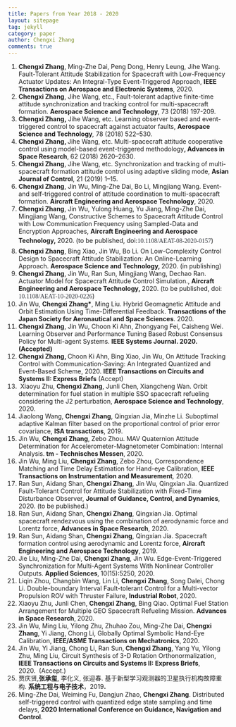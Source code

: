 ```yaml
---
title: Papers from Year 2018 - 2020
layout: sitepage
tag: jekyll
category: paper
author: Chengxi Zhang
comments: true
---
```

<ol>
	<li>
		<b><span style="line-height:1;">Chengxi
Zhang</span></b><span style="line-height:1;">, Ming-Zhe Dai, Peng Dong, Henry Leung, Jihe Wang. Fault-Tolerant
Attitude Stabilization for Spacecraft with Low-Frequency Actuator Updates: An
Integral-Type Event-Triggered Approach, </span><b><span style="line-height:1;">IEEE
Transactions on Aerospace and Electronic Systems</span></b><span style="line-height:1;">, 2020.&nbsp;</span><span style="line-height:1;">&nbsp;</span> 
	</li>
	<li>
		<b><span style="line-height:1;">Chengxi
Zhang</span></b><span style="line-height:1;">, Jihe</span><span style="line-height:1;"> Wang, etc., Fault-tolerant adaptive finite-time attitude
synchronization and tracking control for multi-spacecraft formation.&nbsp;</span><b><span style="line-height:1;">Aerospace Science and Technology</span></b><span style="line-height:1;">, 73
(2018) 197-209.</span> 
	</li>
	<li>
		<b><span style="line-height:1;">Chengxi Zhang,</span></b><span style="line-height:1;">&nbsp;Jihe Wang, etc. Learning observer based and event-triggered control to spacecraft against actuator faults,&nbsp;</span><b><span style="line-height:1;">Aerospace Science and Technology</span></b><i><span style="line-height:1;">,</span></i><span style="line-height:1;">&nbsp;78 (2018) 522–530.</span><span style="line-height:2;"></span> 
	</li>
	<li>
		<b><span style="line-height:1;">Chengxi
Zhang, </span></b><span style="line-height:1;">Jihe Wang, etc. Multi-spacecraft attitude cooperative control
using model-based event-triggered methodology</span><b><span style="line-height:1;">, Advances in Space Research</span></b><span style="line-height:1;">,</span><b> </b><span style="line-height:1;">62 (2018) 2620–2630.&nbsp;</span> 
	</li>
	<li>
		<b><span style="line-height:1;">Chengxi
Zhang</span></b><span style="line-height:1;">, Jihe Wang, etc. Synchronization and tracking of multi-spacecraft
formation attitude control using adaptive sliding mode, </span><b><span style="line-height:1;">Asian Journal of Control</span></b><span style="line-height:1;">, 21 (2019) 1–15.&nbsp;</span> 
	</li>
	<li>
		<b><span style="line-height:1;">Chengxi
Zhang</span></b><span style="line-height:1;">, Jin Wu, Ming-Zhe Dai, Bo Li, Mingjiang Wang. Event- and
self-triggered control of attitude coordination to multi-spacecraft formation. </span><b><span style="line-height:1;">Aircraft Engineering and Aerospace
Technology</span></b><span style="line-height:1;">, 2020.&nbsp;</span> 
	</li>
	<li>
		<span style="line-height:2;"><strong><span style="line-height:1;">Chengxi Zhang</span></strong><span style="line-height:1;">, Jin Wu, Yulong Huang, Yu Jiang, Ming-Zhe Dai, Mingjiang Wang, Constructive Schemes to Spacecraft Attitude Control with Low Communication Frequency using Sampled-Data and Encryption Approaches,&nbsp;</span><strong><span style="line-height:1;">Aircraft Engineering and Aerospace Technology</span></strong><strong><span style="line-height:1;">,&nbsp;</span></strong><span style="line-height:1;">2020. (to be published, doi:</span><span style="color:#31353B;font-family:Verdana, &quot;font-size:14px;line-height:1;">10.1108/AEAT-08-2020-0157</span><span style="line-height:1;">)</span><br />
</span> 
	</li>
	<li>
		<span style="line-height:2;"><strong><span style="line-height:1;">Chengxi Zhang</span></strong><span style="line-height:1;">, Bing Xiao, Jin Wu, Bo Li.&nbsp;On Low-Complexity Control Design to Spacecraft Attitude Stabilization: An Online-Learning Approach.&nbsp;</span></span><strong><span style="line-height:1;">Aerospace Science and Technology, </span></strong><span style="line-height:1;">2020. (in publishing)</span><span></span><strong></strong><span></span> 
	</li>
	<li>
		<strong><span style="line-height:1;">Chengxi Zhang</span></strong><span style="line-height:1;">, Jin Wu, Ran Sun, Mingjiang Wang, Dechao Ran. Actuator Model for Spacecraft Attitude Control Simulation.</span><span style="line-height:1;">,&nbsp;</span><strong><span style="line-height:1;">Aircraft Engineering and Aerospace Technology</span></strong><strong><span style="line-height:1;">,&nbsp;</span></strong><span><span style="line-height:1;">2020. (to be published, doi: </span><span style="color:#31353B;font-family:Verdana, &quot;font-size:14px;line-height:1;">10.1108/AEAT-10-2020-0226</span><span style="line-height:1;">)</span></span><br />
	</li>
	<li>
		<span style="line-height:2;"><span style="line-height:1;">Jin Wu, </span><strong><span style="line-height:1;">Chengxi Zhang*</span></strong><span style="line-height:1;">, Ming Liu. Hybrid Geomagnetic Attitude and Orbit Estimation Using Time-Differential Feedback</span></span><span style="line-height:1;">.&nbsp;</span><strong><span style="line-height:1;">Transactions of the Japan Society for Aeronautical and Space Sciences</span></strong><span style="line-height:1;">. 2020.</span> 
	</li>
	<li>
		<strong><span style="line-height:1;">Chengxi Zhang</span></strong><span style="line-height:1;">, Jin Wu, Choon Ki Ahn, Zhongyang Fei, Caisheng Wei. Learning Observer and Performance Tuning Based Robust Consensus Policy for Multi-agent Systems. </span><strong><span style="line-height:1;">IEEE Systems Journal. 2020. (Accepted)</span></strong><br />
	</li>
	<li>
		<strong><span style="line-height:1;">Chengxi Zhang, </span></strong><span style="line-height:1;">Choon Ki Ahn, Bing Xiao, Jin Wu,&nbsp;On Attitude Tracking Control with Communication-Saving: An Integrated Quantized and Event-Based Scheme, 2020. </span><strong><span style="line-height:1;">IEEE Transactions on Circuits and Systems II: Express Briefs</span></strong><span style="line-height:1;"> (Accept)</span> 
	</li>
	<li>
		<span style="line-height:1;">&nbsp;Xiaoyu Zhu, </span><b><span style="line-height:1;">Chengxi Zhang</span></b><span style="line-height:1;">, Junli Chen, Xiangcheng Wan. Orbit determination for fuel
station in multiple SSO spacecraft refueling considering the J2 perturbation, </span><b><span style="line-height:1;">Aerospace Science and Technology</span></b><span style="line-height:1;">, 2020.&nbsp;</span> 
	</li>
	<li>
		<span style="line-height:1;">Jiaolong Wang, </span><b><span style="line-height:1;">Chengxi Zhang</span></b><span style="line-height:1;">, Qingxian Jia, Minzhe Li. Suboptimal adaptive Kalman
filter based on the proportional control of prior error covariance, </span><b><span style="line-height:1;">ISA transactions</span></b><span style="line-height:1;">, 2019.&nbsp;</span> 
	</li>
	<li>
		<span style="line-height:1;">Jin Wu, </span><b><span style="line-height:1;">Chengxi Zhang</span></b><span style="line-height:1;">, Zebo Zhou. MAV Quaternion Attitude Determination for
Accelerometer-Magnetometer Combination: Internal Analysis.</span><b><span style="line-height:1;"> tm - Technisches Messen</span></b><span style="line-height:1;">,</span><b> </b><span style="line-height:1;">2020.&nbsp;</span> 
	</li>
	<li>
		<span style="line-height:1;">Jin Wu, Ming Liu, </span><b><span style="line-height:1;">Chengxi Zhang</span></b><span style="line-height:1;">, Zebo Zhou, Correspondence Matching and Time Delay
Estimation for Hand-eye Calibration,</span><i> </i><b><span style="line-height:1;">IEEE Transactions on Instrumentation and
Measurement</span></b><i><span style="line-height:1;">, </span></i><span style="line-height:1;">2020</span><i><span style="line-height:1;">.&nbsp;</span></i> 
	</li>
	<li>
		<span style="line-height:1;">Ran Sun, Aidang Shan, </span><b><span style="line-height:1;">Chengxi Zhang</span></b><span style="line-height:1;">, Jin Wu, Qingxian Jia. Quantized
Fault-Tolerant Control for Attitude Stabilization with Fixed-Time Disturbance
Observer, </span><b><span style="line-height:1;">Journal of Guidance, Control,
and Dynamics</span></b><span style="line-height:1;">, 2020.&nbsp;</span><span style="line-height:1;">(to be published.)</span> 
	</li>
	<li>
		<span style="line-height:1;">Ran Sun, Aidang Shan, </span><b><span style="line-height:1;">Chengxi Zhang</span></b><span style="line-height:1;">, Qingxian Jia. Optimal
spacecraft rendezvous using the combination of aerodynamic force and Lorentz
force,</span><span> </span><b><span style="line-height:1;">Advances in
Space Research</span></b><span style="line-height:1;">,</span><i> </i><span style="line-height:1;">2020.&nbsp;</span> 
	</li>
	<li>
		<span style="line-height:1;">Ran Sun, Aidang Shan, </span><b><span style="line-height:1;">Chengxi Zhang</span></b><span style="line-height:1;">, Qingxian Jia. Spacecraft
formation control using aerodynamic and Lorentz force,</span><span> </span><b><span style="line-height:1;">Aircraft Engineering and Aerospace
Technology</span></b><span style="line-height:1;">, 2019.</span> 
	</li>
	<li>
		<span style="line-height:1;">Jie Liu, Ming-Zhe Dai, </span><b><span style="line-height:1;">Chengxi Zhang</span></b><span style="line-height:1;">, Jin Wu.
Edge-Event-Triggered Synchronization for Multi-Agent Systems With Nonlinear
Controller Outputs. </span><b><span style="line-height:1;">Applied Sciences</span></b><span style="line-height:1;">,</span><b> </b><span style="line-height:1;">10(15):5250, 2020.&nbsp;</span> 
	</li>
	<li>
		<span style="line-height:1;">Liqin Zhou, Changbin Wang, Lin Li, </span><b><span style="line-height:1;">Chengxi Zhang</span></b><span style="line-height:1;">, Song Dalei, Chong Li.
Double-boundary Interval Fault-tolerant Control for a Multi-vector Propulsion
ROV with Thruster Failure, </span><b><span style="line-height:1;">Industrial
Robot</span></b><span style="line-height:1;">,</span><b> </b><span style="line-height:1;">2020.&nbsp;</span> 
	</li>
	<li>
		<span style="line-height:1;">Xiaoyu Zhu, Junli Chen, </span><b><span style="line-height:1;">Chengxi Zhang</span></b><span style="line-height:1;">, Bing Qiao. Optimal Fuel
Station Arrangement for Multiple GEO Spacecraft Refueling Mission. </span><b><span style="line-height:1;">Advances in Space Research</span></b><span style="line-height:1;">,</span><b> </b><span style="line-height:1;">2020.&nbsp;</span> 
	</li>
	<li>
		<span style="line-height:1;">Jin Wu, Ming Liu, Yilong Zhu, Zhuhao
Zou, Ming-Zhe Dai, </span><b><span style="line-height:1;">Chengxi Zhang</span></b><span style="line-height:1;">, Yi
Jiang, Chong Li, Globally Optimal Symbolic Hand-Eye Calibration, </span><b><span style="line-height:1;">IEEE/ASME Transactions on Mechatronics</span></b><span style="line-height:1;">,</span><b> </b><span style="line-height:1;">2020.&nbsp;</span> 
	</li>
	<li>
		<span style="line-height:1;">Jin Wu, Yi Jiang, Chong Li, Ran Sun,</span><b><span style="line-height:1;"> Chengxi Zhang</span></b><span style="line-height:1;">, Yang Yu, Yilong Zhu,
Ming Liu, Circuit Synthesis of 3-D Rotation Orthonormalization, </span><b><span style="line-height:1;">IEEE Transactions on Circuits and Systems
II: Express Briefs</span></b><span style="line-height:1;">, 2020.&nbsp;</span><span style="line-height:1;">&nbsp;(Accept.)</span> 
	</li>
	<li>
		<span style="line-height:1;">贾庆贤</span><span style="line-height:1;">,</span><b><span style="line-height:1;">张承玺</span></b><span style="font-weight:normal;"><span style="line-height:1;">, 李化</span><span style="line-height:2;"></span><span style="line-height:1;">义, 张迎春. 基于新型学习观测器的卫星执行机构故障重构.&nbsp;</span></span><b><span style="line-height:1;">系统工程与电子技术</span></b><span style="font-weight:normal;line-height:1;">，2019</span><b><span style="line-height:1;">.&nbsp;</span></b> 
	</li>
	<li>
		<span style="line-height:1;">Ming-Zhe Dai, Weiming Fu, Dangjun Zhao,&nbsp;</span><b><span style="line-height:1;">Chengxi Zhang</span></b><span style="line-height:1;">. Distributed self-triggered control with quantized edge state sampling and time delays,&nbsp;</span><b><span style="line-height:1;">2020 International Conference on Guidance, Navigation and Control</span></b><span style="line-height:1;">.</span> 
	</li>
</ol>
